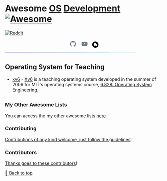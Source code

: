 # Awesome [OS](https://en.wikipedia.org/wiki/History_of_operating_systems) [Development](https://en.wikipedia.org/wiki/List_of_operating_systems) [![Awesome](https://awesome.re/badge.svg)](https://awesome.re) 
[![Reddit](https://img.shields.io/badge/Reddit-FF4500?style=for-the-badge&logo=reddit&logoColor=white)](https://www.reddit.com/r/osdev/) 

<p align="center">
    <a href="https://github.com/cybersecurity-dev/"><img height="25" src="https://github.com/cybersecurity-dev/cybersecurity-dev/blob/main/assets/github.svg" alt="GitHub"></a>
    &nbsp;
    <a href="https://www.youtube.com/@CyberThreatDefence"><img height="25" src="https://github.com/cybersecurity-dev/cybersecurity-dev/blob/main/assets/youtube.svg" alt="YouTube"></a>
    &nbsp;
    <a href="https://cyberthreatdefence.com/my_awesome_lists"><img height="20" src="https://github.com/cybersecurity-dev/cybersecurity-dev/blob/main/assets/blog.svg" alt="My Awesome Lists"></a>
    <img src="https://github.com/cybersecurity-dev/cybersecurity-dev/blob/main/assets/bar.gif">
</p>

## Operating System for Teaching
* [xv6](https://github.com/mit-pdos/xv6-public) - [Xv6](https://github.com/mit-pdos/xv6-riscv) is a teaching operating system developed in the summer of 2006 for MIT's operating systems course, [6.828: Operating System Engineering](https://pdos.csail.mit.edu/6.828/2024/xv6.html).

## 

### My Other Awesome Lists
You can access the my other awesome lists [here](https://cyberthreatdefence.com/my_awesome_lists)

### Contributing
[Contributions of any kind welcome, just follow the guidelines](contributing.md)!

### Contributors
[Thanks goes to these contributors](https://github.com/cybersecurity-dev/awesome-os-development/graphs/contributors)!

[🔼 Back to top](#awesome-os-development-)
